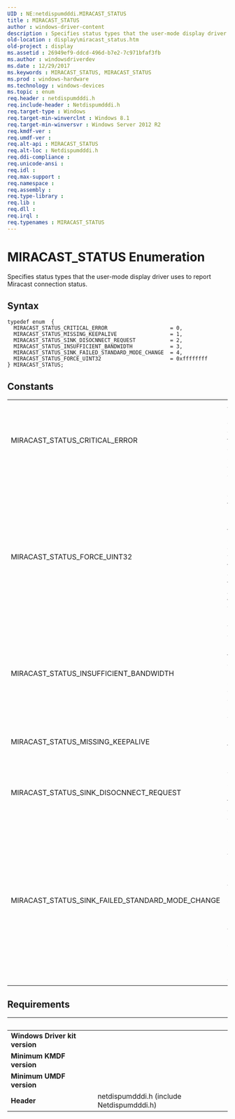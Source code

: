 ```yaml
---
UID : NE:netdispumdddi.MIRACAST_STATUS
title : MIRACAST_STATUS
author : windows-driver-content
description : Specifies status types that the user-mode display driver uses to report Miracast connection status.
old-location : display\miracast_status.htm
old-project : display
ms.assetid : 26949ef9-ddcd-496d-b7e2-7c971bfaf3fb
ms.author : windowsdriverdev
ms.date : 12/29/2017
ms.keywords : MIRACAST_STATUS, MIRACAST_STATUS
ms.prod : windows-hardware
ms.technology : windows-devices
ms.topic : enum
req.header : netdispumdddi.h
req.include-header : Netdispumdddi.h
req.target-type : Windows
req.target-min-winverclnt : Windows 8.1
req.target-min-winversvr : Windows Server 2012 R2
req.kmdf-ver : 
req.umdf-ver : 
req.alt-api : MIRACAST_STATUS
req.alt-loc : Netdispumdddi.h
req.ddi-compliance : 
req.unicode-ansi : 
req.idl : 
req.max-support : 
req.namespace : 
req.assembly : 
req.type-library : 
req.lib : 
req.dll : 
req.irql : 
req.typenames : MIRACAST_STATUS
---
```


# MIRACAST_STATUS Enumeration
Specifies status types  that the user-mode display driver uses to report Miracast connection status.

## Syntax
````
typedef enum  { 
  MIRACAST_STATUS_CRITICAL_ERROR                    = 0,
  MIRACAST_STATUS_MISSING_KEEPALIVE                 = 1,
  MIRACAST_STATUS_SINK_DISOCNNECT_REQUEST           = 2,
  MIRACAST_STATUS_INSUFFICIENT_BANDWIDTH            = 3,
  MIRACAST_STATUS_SINK_FAILED_STANDARD_MODE_CHANGE  = 4,
  MIRACAST_STATUS_FORCE_UINT32                      = 0xffffffff
} MIRACAST_STATUS;
````

## Constants

<table>

<tr>
<td>MIRACAST_STATUS_CRITICAL_ERROR</td>
<td>An unspecified error occurred, and the Miracast connected session cannot continue.</td>
</tr>

<tr>
<td>MIRACAST_STATUS_FORCE_UINT32</td>
<td>Forces this enumeration to compile to 32 bits in size. Without this value, some compilers would allow this enumeration to compile to a size other than 32 bits. You should not use this value.</td>
</tr>

<tr>
<td>MIRACAST_STATUS_INSUFFICIENT_BANDWIDTH</td>
<td>The bandwidth of the wireless connection has changed such that the current mode cannot be sustained.</td>
</tr>

<tr>
<td>MIRACAST_STATUS_MISSING_KEEPALIVE</td>
<td>The Miracast sink failed to respond to the protocol keep-alive message.</td>
</tr>

<tr>
<td>MIRACAST_STATUS_SINK_DISOCNNECT_REQUEST</td>
<td>The Miracast sink requested that it be disconnected.</td>
</tr>

<tr>
<td>MIRACAST_STATUS_SINK_FAILED_STANDARD_MODE_CHANGE</td>
<td>The Miracast sink failed to set a standard Video Electronics Standards Association (VESA) setting, Consumer Electronics Association (CEA) standard setting, or a hand-held mode change.</td>
</tr>
</table>


## Requirements
| &nbsp; | &nbsp; |
| ---- |:---- |
| **Windows Driver kit version** |  |
| **Minimum KMDF version** |  |
| **Minimum UMDF version** |  |
| **Header** | netdispumdddi.h (include Netdispumdddi.h) |